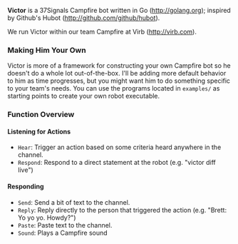 **Victor** is a 37Signals Campfire bot written in Go (http://golang.org); inspired by Github's Hubot (http://github.com/github/hubot).

We run Victor within our team Campfire at Virb (http://virb.com).

### Making Him Your Own

Victor is more of a framework for constructing your own Campfire bot so he doesn't do a whole lot out-of-the-box. I'll be adding more default behavior to him as time progresses, but you might want him to do something specific to your team's needs. You can use the programs located in `examples/` as starting points to create your own robot executable.

### Function Overview

#### Listening for Actions

- `Hear`: Trigger an action based on some criteria heard anywhere in the channel.
- `Respond`: Respond to a direct statement at the robot (e.g. "victor diff live")

#### Responding

- `Send`: Send a bit of text to the channel.
- `Reply`: Reply directly to the person that triggered the action (e.g. "Brett: Yo yo yo. Howdy?")
- `Paste`: Paste text to the channel.
- `Sound`: Plays a Campfire sound
